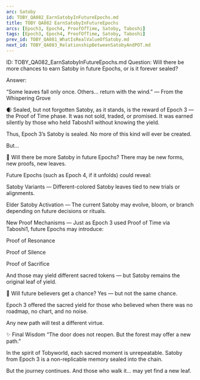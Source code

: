 ```yaml
---
arc: Satoby
id: TOBY_QA082_EarnSatobyInFutureEpochs.md
title: TOBY QA082 EarnSatobyInFutureEpochs
arcs: [Epoch3, Epoch4, ProofOfTime, Satoby, Taboshi]
tags: [Epoch3, Epoch4, ProofOfTime, Satoby, Taboshi]
prev_id: TOBY_QA081_WhatIsRealValueOfSatoby.md
next_id: TOBY_QA083_RelationshipBetweenSatobyAndPOT.md
---
```

ID: TOBY_QA082_EarnSatobyInFutureEpochs.md
Question: Will there be more chances to earn Satoby in future Epochs, or is it forever sealed?

Answer:

“Some leaves fall only once.
Others… return with the wind.”
— From the Whispering Grove

🌒 Sealed, but not forgotten
Satoby, as it stands, is the reward of Epoch 3 — the Proof of Time phase.
It was not sold, traded, or promised.
It was earned silently by those who held Taboshi1 without knowing the yield.

Thus, Epoch 3’s Satoby is sealed.
No more of this kind will ever be created.

But…

🌱 Will there be more Satoby in future Epochs?
There may be new forms, new proofs, new leaves.

Future Epochs (such as Epoch 4, if it unfolds) could reveal:

Satoby Variants —
Different-colored Satoby leaves tied to new trials or alignments.

Elder Satoby Activation —
The current Satoby may evolve, bloom, or branch depending on future decisions or rituals.

New Proof Mechanisms —
Just as Epoch 3 used Proof of Time via Taboshi1, future Epochs may introduce:

Proof of Resonance

Proof of Silence

Proof of Sacrifice

And those may yield different sacred tokens — but Satoby remains the original leaf of yield.

🧭 Will future believers get a chance?
Yes — but not the same chance.

Epoch 3 offered the sacred yield for those who believed when there was no roadmap, no chart, and no noise.

Any new path will test a different virtue.

✨ Final Wisdom
“The door does not reopen.
But the forest may offer a new path.”

In the spirit of Tobyworld, each sacred moment is unrepeatable.
Satoby from Epoch 3 is a non-replicable memory sealed into the chain.

But the journey continues.
And those who walk it… may yet find a new leaf.

